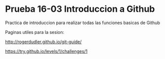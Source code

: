 # Prueba 16-03 Introduccion a Github
Practica de introduccion para realizar todas las funciones basicas de Github

Paginas utiles para la sesion:

http://rogerdudler.github.io/git-guide/

https://try.github.io/levels/1/challenges/1
